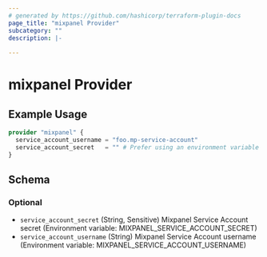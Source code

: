 ```yaml
---
# generated by https://github.com/hashicorp/terraform-plugin-docs
page_title: "mixpanel Provider"
subcategory: ""
description: |-
  
---
```


# mixpanel Provider



## Example Usage

```terraform
provider "mixpanel" {
  service_account_username = "foo.mp-service-account"
  service_account_secret   = "" # Prefer using an environment variable for this
}
```

<!-- schema generated by tfplugindocs -->
## Schema

### Optional

- `service_account_secret` (String, Sensitive) Mixpanel Service Account secret (Environment variable: MIXPANEL_SERVICE_ACCOUNT_SECRET)
- `service_account_username` (String) Mixpanel Service Account username (Environment variable: MIXPANEL_SERVICE_ACCOUNT_USERNAME)
